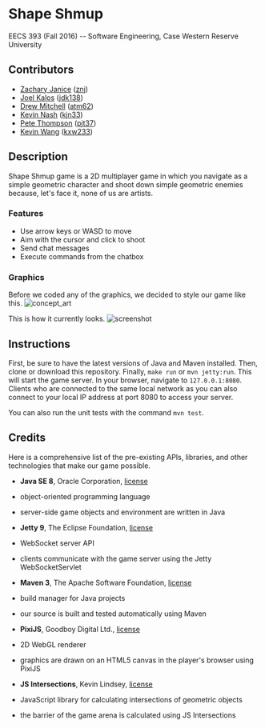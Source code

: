 # Shape Shmup
EECS 393 (Fall 2016) -- Software Engineering, Case Western Reserve University

## Contributors
* [Zachary Janice](https://github.com/zanice) ([znj](mailto:znj@case.edu?Subject=Cool%20EECS%20393%20project))
* [Joel Kalos](https://github.com/jidek) ([jdk138](mailto:jdk138@case.edu?Subject=Cool%20EECS%20393%20project))
* [Drew Mitchell](https://github.com/nerdydrew) ([atm62](mailto:atm62@case.edu?Subject=Cool%20EECS%20393%20project))
* [Kevin Nash](https://github.com/nashkevin) ([kjn33](mailto:kjn33@case.edu?Subject=Cool%20EECS%20393%20project))
* [Pete Thompson](https://github.com/bigpetenasty) ([pjt37](mailto:pjt37@case.edu?Subject=Cool%20EECS%20393%20project))
* [Kevin Wang](https://github.com/kevinwang95) ([kxw233](mailto:kxw233@case.edu?Subject=Cool%20EECS%20393%20project))

## Description
Shape Shmup game is a 2D multiplayer game in which you navigate as a simple geometric character and shoot down simple geometric enemies because, let's face it, none of us are artists.

### Features
* Use arrow keys or WASD to move
* Aim with the cursor and click to shoot
* Send chat messages
* Execute commands from the chatbox

### Graphics
Before we coded any of the graphics, we decided to style our game like this. ![concept_art](http://i.imgur.com/CpOaOha.jpg)

This is how it currently looks. ![screenshot](http://i.imgur.com/QUft7cC.png)

## Instructions
First, be sure to have the latest versions of Java and Maven installed. Then, clone or download this repository. Finally, `make run` or `mvn jetty:run`. This will start the game server. In your browser, navigate to `127.0.0.1:8080`. Clients who are connected to the same local network as you can also connect to your local IP address at port 8080 to access your server.

You can also run the unit tests with the command `mvn test`.

## Credits
Here is a comprehensive list of the pre-existing APIs, libraries, and other technologies that make our game possible.

* **Java SE 8**, Oracle Corporation, [license](http://www.oracle.com/technetwork/java/javase/terms/license/index.html)
 * object-oriented programming language
 * server-side game objects and environment are written in Java

* **Jetty 9**, The Eclipse Foundation, [license](https://www.eclipse.org/jetty/licenses.html)
 * WebSocket server API
 * clients communicate with the game server using the Jetty WebSocketServlet

* **Maven 3**, The Apache Software Foundation, [license](http://maven.apache.org/ref/3.0/license.html)
 * build manager for Java projects
 * our source is built and tested automatically using Maven

* **PixiJS**, Goodboy Digital Ltd., [license](https://github.com/pixijs/pixi.js/blob/master/LICENSE)
 * 2D WebGL renderer
 * graphics are drawn on an HTML5 canvas in the player's browser using PixiJS

* **JS Intersections**, Kevin Lindsey, [license](https://github.com/thelonious/js-intersections/blob/master/LICENSE)
 * JavaScript library for calculating intersections of geometric objects
 * the barrier of the game arena is calculated using JS Intersections
